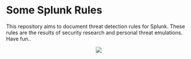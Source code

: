 # Some Splunk Rules
This repository aims to document threat detection rules for Splunk. These rules are the results of security research and personal threat emulations.
Have fun..

<p align="center">
  <img src="https://www.meme-arsenal.com/memes/3b677182e3bfec3839a2894062a3289a.jpg">
</p>

